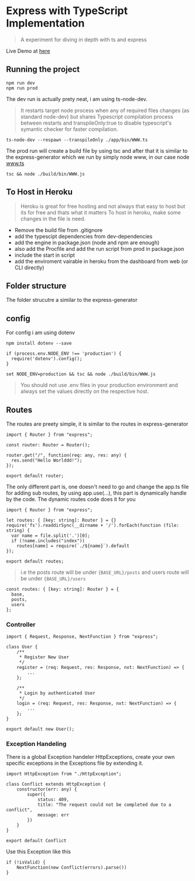 # Express with TypeScript Implementation

> A experiment for diving in depth with ts and express

Live Demo at [here](https://deltadevblog.herokuapp.com/api/v1/)

## Running the project

```
npm run dev
npm run prod
```

The dev run is actually prety neat, i am using ts-node-dev.

> It restarts target node process when any of required files changes (as standard node-dev) but shares Typescript compilation process between restarts and transpileOnly:true to disable typescript's symantic checker for faster compilation.

```
ts-node-dev --respawn --transpileOnly ./app/bin/WWW.ts
```

The prod run will create a build file by using tsc and after that it is similar to the express-generator which we run by simply node www, in our case node www.ts

```
tsc && node ./build/bin/WWW.js
```

## To Host in Heroku

> Heroku is great for free hosting and not always that easy to host but its for free and thats what it matters
> To host in heroku, make some changes in the file is need.

- Remove the build file from .gitignore
- add the typescipt dependencies from dev-dependencies
- add the engine in package.json (node and npm are enough)
- also add the Procfile and add the run script from prod in package.json
- include the start in script
- add the enviroment vairable in heroku from the dashboard from web (or CLI directly)

## Folder structure

The folder strucutre a similar to the express-generator

## config

For config i am using dotenv

```
npm install dotenv --save
```

```
if (process.env.NODE_ENV !== 'production') {
  require('dotenv').config();
}
```

```
set NODE_ENV=production && tsc && node ./build/bin/WWW.js
```

> You should not use .env files in your production environment and always set the values directly on the respective host.

## Routes

The routes are preety simple, it is similar to the routes in express-generator

```
import { Router } from "express";

const router: Router = Router();

router.get("/", function(req: any, res: any) {
  res.send("Hello Worlddd!");
});

export default router;
```

The only different part is, one doesn't need to go and change the app.ts file for adding sub routes, by using app.use(...), this part is dynamically handle by the code. The dynamic routes code does it for you

```
import { Router } from "express";

let routes: { [key: string]: Router } = {}
require('fs').readdirSync(__dirname + '/').forEach(function (file: string) {
  var name = file.split('.')[0];
  if (!name.includes("index"))
    routes[name] = require(`./${name}`).default
});

export default routes;
```

> i.e the posts route will be under `{BASE_URL}/posts` and users route will be under `{BASE_URL}/users`

```
const routes: { [key: string]: Router } = {
  base,
  posts,
  users
};
```

### Controller

```
import { Request, Response, NextFunction } from "express";

class User {
    /**
     * Register New User
     */
    register = (req: Request, res: Response, nxt: NextFunction) => {
        ...
    };

    /**
     * Login by authenticated User
     */
    login = (req: Request, res: Response, nxt: NextFunction) => {
        ...
    };
}

export default new User();
```

### Exception Handeling

There is a global Exception handeler HttpExceptions, create your own specific exceptions in the Exceptions file by extending it.

```
import HttpException from "./HttpException";

class Conflict extends HttpException {
    constructor(err: any) {
        super({
            status: 409,
            title: "The request could not be completed due to a conflict",
            message: err
        })
    }
}

export default Conflict
```

Use this Exception like this

```
if (!isValid) {
    NextFunction(new Conflict(errors).parse())
}
```
